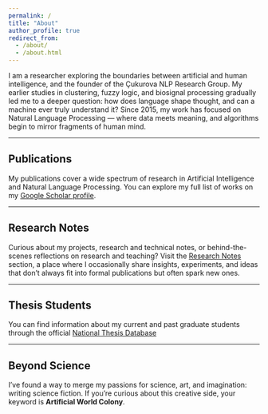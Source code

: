 ```yaml
---
permalink: /
title: "About"
author_profile: true
redirect_from: 
  - /about/
  - /about.html
---
```

I am a researcher exploring the boundaries between artificial and human intelligence, and the founder of the Çukurova NLP Research Group. My earlier studies in clustering, fuzzy logic, and biosignal processing gradually led me to a deeper question: how does language shape thought, and can a machine ever truly understand it? Since 2015, my work has focused on Natural Language Processing — where data meets meaning, and algorithms begin to mirror fragments of human mind.

---

## Publications
My publications cover a wide spectrum of research in Artificial Intelligence and Natural Language Processing. You can explore my full list of works on my <a href="https://scholar.google.com/citations?hl=en&user=eCnqIbYAAAAJ&sortby=pubdate" target="_blank">Google Scholar profile</a>.

---

## Research Notes
Curious about my projects, research and technical notes, or behind-the-scenes reflections on research and teaching? Visit the [Research Notes](/BlogPost) section, a place where I occasionally share insights, experiments, and ideas that don’t always fit into formal publications but often spark new ones.

---

## Thesis Students
You can find information about my current and past graduate students through the official <a href="https://tez.yok.gov.tr/UlusalTezMerkezi/" target="_blank">National Thesis Database</a>

---

## Beyond Science
I’ve found a way to merge my passions for science, art, and imagination: writing science fiction. If you’re curious about this creative side, your keyword is **Artificial World Colony**.
